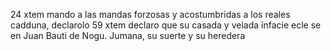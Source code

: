 24 xtem mando a las mandas forzosas y acostumbridas a los reales cadduna, declarolo
59 xtem declaro que su casada y velada infacie ecle
se en Juan Bauti de Nogu. Jumana, su suerte y su heredera